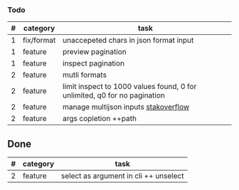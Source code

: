 ### Todo
| #         | category    |   task |
|------------------|-------|--------|
 1 | fix/format | unaccepeted chars in json format input
 1 | feature    | preview pagination
 1 | feature    | inspect pagination
 2 | feature    | mutli formats
 2 | feature    | limit inspect to 1000 values found, 0 for unlimited, q0 for no pagination
 2 | feature    | manage multijson inputs [stakoverflow](https://stackoverflow.com/questions/27907633/w-to-extract-multiple-json-objects-from-one-file)
 2 | feature    | args copletion ++path


## Done
| #         | category    |   task |
|------------------|-------|--------|
 2 | feature    | select as argument in cli ++ unselect
